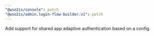 ```yaml
---
"@wso2is/console": patch
"@wso2is/admin.login-flow-builder.v1": patch
---
```


Add support for shared app adaptive authentication based on a config
